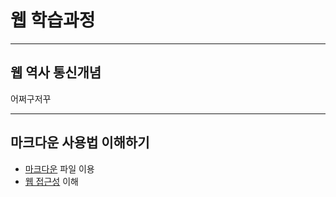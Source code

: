 # 웹 학습과정

---
## 웹 역사 통신개념
어쩌구저꾸

---

## 마크다운 사용법 이해하기

- [마크다운](a_asset/markdown.md) 파일 이용
- [웹 접근성](google.com) 이해
